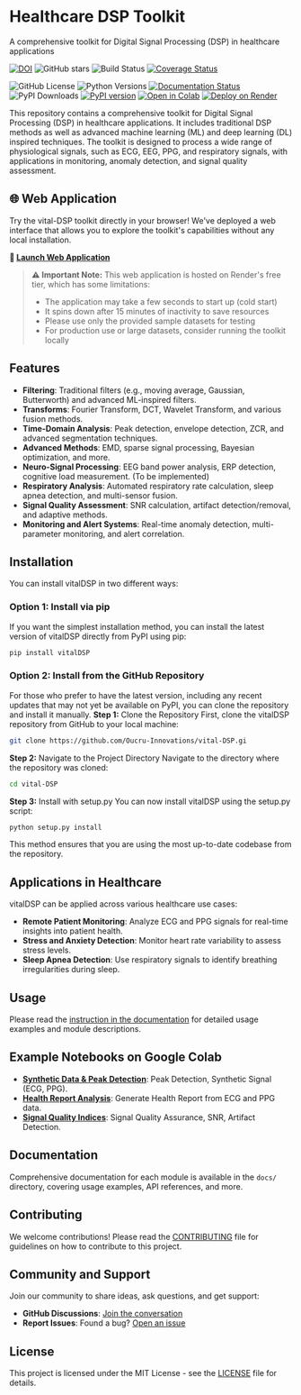 
# Healthcare DSP Toolkit

A comprehensive toolkit for Digital Signal Processing (DSP) in healthcare applications

[![DOI](https://zenodo.org/badge/845712551.svg)](https://doi.org/10.5281/zenodo.14613751)
![GitHub stars](https://img.shields.io/github/stars/Oucru-Innovations/vital-DSP?style=social)
![Build Status](https://github.com/Oucru-Innovations/vital-DSP/actions/workflows/ci.yml/badge.svg)
[![Coverage Status](https://coveralls.io/repos/github/Oucru-Innovations/vital-DSP/badge.svg)](https://coveralls.io/github/Oucru-Innovations/vital-DSP)
<!-- [![License: MIT](https://img.shields.io/badge/License-MIT-yellow.svg)](https://opensource.org/licenses/MIT) -->
![GitHub License](https://img.shields.io/github/license/Oucru-Innovations/vital-DSP)
![Python Versions](https://img.shields.io/badge/python-3.9%2B-blue)
[![Documentation Status](https://readthedocs.org/projects/vital-dsp/badge/?version=latest)](https://vital-dsp.readthedocs.io/en/latest/?badge=latest)
![PyPI Downloads](https://img.shields.io/pypi/dm/vitalDSP)
[![PyPI version](https://badge.fury.io/py/vitalDSP.svg)](https://badge.fury.io/py/vitalDSP)
[![Open in Colab](https://colab.research.google.com/assets/colab-badge.svg)](https://colab.research.google.com/github/Oucru-Innovations/vital-DSP/blob/main/docs/source/notebooks/synthesize_data.ipynb)
[![Deploy on Render](https://img.shields.io/badge/Deploy%20on-Render-46E3B7?style=flat&logo=render)](https://vital-dsp-1.onrender.com/)

<!-- [![Coverage Status](https://coveralls.io/repos/github/Oucru-Innovations/vital-DSP/badge.svg?branch=main)](https://coveralls.io/github/Oucru-Innovations/vital-DSP?branch=main) -->
<!-- [![codecov](https://codecov.io/gh/Oucru-Innovations/vital-DSP/branch/main/graph/badge.svg)](https://codecov.io/gh/Oucru-Innovations/vital-DSP) -->


This repository contains a comprehensive toolkit for Digital Signal Processing (DSP) in healthcare applications. It includes traditional DSP methods as well as advanced machine learning (ML) and deep learning (DL) inspired techniques. The toolkit is designed to process a wide range of physiological signals, such as ECG, EEG, PPG, and respiratory signals, with applications in monitoring, anomaly detection, and signal quality assessment.

## 🌐 Web Application

Try the vital-DSP toolkit directly in your browser! We've deployed a web interface that allows you to explore the toolkit's capabilities without any local installation.

**🔗 [Launch Web Application](https://vital-dsp-1.onrender.com/)**

> **⚠️ Important Note:** This web application is hosted on Render's free tier, which has some limitations:
> - The application may take a few seconds to start up (cold start)
> - It spins down after 15 minutes of inactivity to save resources
> - Please use only the provided sample datasets for testing
> - For production use or large datasets, consider running the toolkit locally

## Features
- **Filtering**: Traditional filters (e.g., moving average, Gaussian, Butterworth) and advanced ML-inspired filters.
- **Transforms**: Fourier Transform, DCT, Wavelet Transform, and various fusion methods.
- **Time-Domain Analysis**: Peak detection, envelope detection, ZCR, and advanced segmentation techniques.
- **Advanced Methods**: EMD, sparse signal processing, Bayesian optimization, and more.
- **Neuro-Signal Processing**: EEG band power analysis, ERP detection, cognitive load measurement. (To be implemented)
- **Respiratory Analysis**: Automated respiratory rate calculation, sleep apnea detection, and multi-sensor fusion.
- **Signal Quality Assessment**: SNR calculation, artifact detection/removal, and adaptive methods.
- **Monitoring and Alert Systems**: Real-time anomaly detection, multi-parameter monitoring, and alert correlation.


## Installation
You can install vitalDSP in two different ways:
### Option 1: Install via pip
If you want the simplest installation method, you can install the latest version of vitalDSP directly from PyPI using pip:
```bash
pip install vitalDSP
```

### Option 2: Install from the GitHub Repository
For those who prefer to have the latest version, including any recent updates that may not yet be available on PyPI, you can clone the repository and install it manually.
**Step 1:** Clone the Repository
First, clone the vitalDSP repository from GitHub to your local machine:
```bash
git clone https://github.com/Oucru-Innovations/vital-DSP.gi
```
**Step 2:** Navigate to the Project Directory
Navigate to the directory where the repository was cloned:

```bash
cd vital-DSP
```

**Step 3:** Install with setup.py
You can now install vitalDSP using the setup.py script:

```bash
python setup.py install
```
This method ensures that you are using the most up-to-date codebase from the repository.

## Applications in Healthcare
vitalDSP can be applied across various healthcare use cases:
- **Remote Patient Monitoring**: Analyze ECG and PPG signals for real-time insights into patient health.
- **Stress and Anxiety Detection**: Monitor heart rate variability to assess stress levels.
- **Sleep Apnea Detection**: Use respiratory signals to identify breathing irregularities during sleep.

## Usage
Please read the [instruction in the documentation](https://vital-DSP.readthedocs.io/en/latest/?badge=latest) for detailed usage examples and module descriptions.

## Example Notebooks on Google Colab
- **[Synthetic Data & Peak Detection](https://colab.research.google.com/github/Oucru-Innovations/vital-DSP/blob/main/docs/source/notebooks/synthesize_data.ipynb)**: Peak Detection, Synthetic Signal (ECG, PPG).
- **[Health Report Analysis](https://colab.research.google.com/github/Oucru-Innovations/vital-DSP/blob/main/docs/source/notebooks/health_report_analysis.ipynb)**: Generate Health Report from ECG and PPG data.
- **[Signal Quality Indices](https://colab.research.google.com/github/Oucru-Innovations/vital-DSP/blob/main/docs/source/notebooks/signal_quality_index.ipynb)**: Signal Quality Assurance, SNR, Artifact Detection.

## Documentation
Comprehensive documentation for each module is available in the `docs/` directory, covering usage examples, API references, and more.

## Contributing
We welcome contributions! Please read the [CONTRIBUTING](CONTRIBUTING.md) file for guidelines on how to contribute to this project.

## Community and Support
Join our community to share ideas, ask questions, and get support:
- **GitHub Discussions**: [Join the conversation](https://github.com/Oucru-Innovations/vital-DSP/discussions)
- **Report Issues**: Found a bug? [Open an issue](https://github.com/Oucru-Innovations/vital-DSP/issues)

## License
This project is licensed under the MIT License - see the [LICENSE](LICENSE) file for details.
